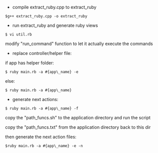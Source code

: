 * compile extract\_ruby.cpp to extract\_ruby
```
$g++ extract_ruby.cpp -o extract_ruby
```
* run extract\_ruby and generate ruby views
```
$ vi util.rb
```
modify "run\_command" function to let it actually execute the commands

* replace controller/helper file:

if app has helper folder:

```
$ ruby main.rb -a #{app\_name} -e
```

else:

```
$ ruby main.rb -a #{app\_name}
```

* generate next actions:

```
$ ruby main.rb -a #{app\_name} -f
```

copy the "path\_funcs.sh" to the application directory and run the script

copy the "path\_funcs.txt" from the application directory back to this dir

then generate the next action files:

```
$ruby main.rb -a #{app\_name} -e -n
```
